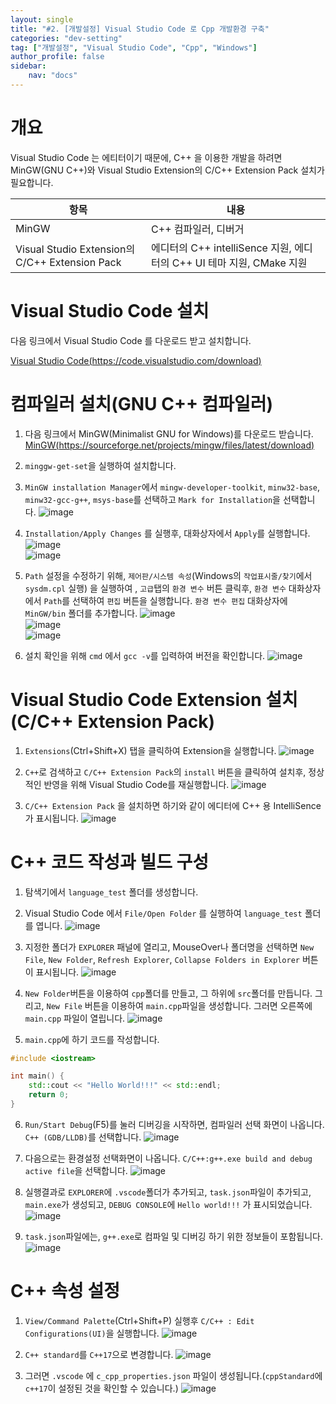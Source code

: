 ```yaml
---
layout: single
title: "#2. [개발설정] Visual Studio Code 로 Cpp 개발환경 구축"
categories: "dev-setting"
tag: ["개발설정", "Visual Studio Code", "Cpp", "Windows"]
author_profile: false
sidebar: 
    nav: "docs"
---
```


# 개요
Visual Studio Code 는 에티터이기 때문에, C++ 을 이용한 개발을 하려면 MinGW(GNU C++)와 Visual Studio Extension의 C/C++ Extension Pack 설치가 필요합니다.

|항목|내용|
|--|--|
|MinGW|C++ 컴파일러, 디버거|
|Visual Studio Extension의 C/C++ Extension Pack|에디터의 C++ intelliSence 지원, 에디터의 C++ UI 테마 지원, CMake 지원|

# Visual Studio Code 설치
다음 링크에서 Visual Studio Code 를 다운로드 받고 설치합니다.

[Visual Studio Code(https://code.visualstudio.com/download)](https://code.visualstudio.com/download)

# 컴파일러 설치(GNU C++ 컴파일러)

1. 다음 링크에서 MinGW(Minimalist GNU for Windows)를 다운로드 받습니다.
[MinGW(https://sourceforge.net/projects/mingw/files/latest/download)](https://sourceforge.net/projects/mingw/files/latest/download)

2. `minggw-get-set`을 실행하여 설치합니다.
3. `MinGW installation Manager`에서 `mingw-developer-toolkit`, `minw32-base`, `minw32-gcc-g++`, `msys-base`를 선택하고 `Mark for Installation`을 선택합니다.
![image](https://github.com/tango1202/tango1202.github.io/assets/133472501/62e87041-cda9-4796-9969-6135742f3c4d)

4. `Installation/Apply Changes` 를 실행후, 대화상자에서 `Apply`를 실행합니다.
![image](https://github.com/tango1202/tango1202.github.io/assets/133472501/caad6646-53f5-4359-be66-5fd6cbed4454)<br/>
![image](https://github.com/tango1202/tango1202.github.io/assets/133472501/361fc1b8-4f72-487c-b2b0-8248b556a574)

5. `Path` 설정을 수정하기 위해, `제어판/시스템 속성`(Windows의 `작업표시줄/찾기`에서 `sysdm.cpl` 실행) 을 실행하여 , `고급`탭의 `환경 변수` 버튼 클릭후, `환경 변수` 대화상자에서 `Path`를 선택하여 `편집` 버튼을 실행합니다. `환경 변수 편집` 대화상자에 `MinGW/bin` 폴더를 추가합니다.
![image](https://github.com/tango1202/tango1202.github.io/assets/133472501/8f9c464d-1aec-479c-b58c-81b298764fe0)<br/>
![image](https://github.com/tango1202/tango1202.github.io/assets/133472501/89385f08-04f2-4a21-9086-08a52d3cd5ad)<br/>
![image](https://github.com/tango1202/tango1202.github.io/assets/133472501/e71b182c-3eaf-4cdf-a670-ecbafef3d64f)

6. 설치 확인을 위해 `cmd` 에서 `gcc -v`를 입력하여 버전을 확인합니다.
![image](https://github.com/tango1202/tango1202.github.io/assets/133472501/a5dfb388-5d81-4219-af88-87d6e467ad5d)

# Visual Studio Code Extension 설치(C/C++ Extension Pack)

1. `Extensions`(Ctrl+Shift+X) 탭을 클릭하여 Extension을 실행합니다. 
![image](https://github.com/tango1202/tango1202.github.io/assets/133472501/b8516461-6468-401d-95eb-b70d5c251c80)

2. `C++`로 검색하고 `C/C++ Extension Pack`의 `install` 버튼을 클릭하여 설치후, 정상적인 반영을 위해 Visual Studio Code를 재실행합니다.
![image](https://github.com/tango1202/tango1202.github.io/assets/133472501/19a9a392-405e-4d93-b305-831f9d3269fc)

3. `C/C++ Extension Pack` 을 설치하면 하기와 같이 에디터에 C++ 용 IntelliSence 가 표시됩니다.
![image](https://github.com/tango1202/tango1202.github.io/assets/133472501/3e55881f-69c0-4ed3-9fd6-0e699d6fbd56)

# C++ 코드 작성과 빌드 구성

1. 탐색기에서 `language_test` 폴더를 생성합니다.
2. Visual Studio Code 에서 `File/Open Folder` 를 실행하여 `language_test` 폴더를 엽니다.
![image](https://github.com/tango1202/tango1202.github.io/assets/133472501/c86250d0-95ec-436f-90f6-bf0a620b711c)

3. 지정한 폴더가 `EXPLORER` 패널에 열리고, MouseOver나 폴더명을 선택하면 `New File`, `New Folder`, `Refresh Explorer`,  `Collapse Folders in Explorer` 버튼이 표시됩니다.
![image](https://github.com/tango1202/tango1202.github.io/assets/133472501/fc48b1a3-b3a8-431b-b7c0-f198af367c36)

4. `New Folder`버튼을 이용하여 `cpp`폴더를 만들고, 그 하위에 `src`폴더를 만듭니다. 그리고, `New File` 버튼을 이용하여 `main.cpp`파일을 생성합니다. 그러면 오른쪽에 `main.cpp` 파일이 열립니다.
![image](https://github.com/tango1202/tango1202.github.io/assets/133472501/a06cbe3f-9635-4465-ad84-f6245984957a)

5. `main.cpp`에 하기 코드를 작성합니다.<br/>
```cpp
#include <iostream>

int main() {
    std::cout << "Hello World!!!" << std::endl;
    return 0;
}
```

6. `Run/Start Debug`(F5)를 눌러 디버깅을 시작하면, 컴파일러 선택 화면이 나옵니다. `C++ (GDB/LLDB)`를 선택합니다.
![image](https://github.com/tango1202/tango1202.github.io/assets/133472501/4d310420-ead2-4082-8ac7-292dca9b7867)

7. 다음으로는 환경설정 선택화면이 나옵니다. `C/C++:g++.exe build and debug active file`을 선택합니다.
![image](https://github.com/tango1202/tango1202.github.io/assets/133472501/e03ccb4e-12b5-4c38-ae13-902212e06839)

8. 실행결과로 `EXPLORER`에 `.vscode`폴더가 추가되고, `task.json`파일이 추가되고, `main.exe`가 생성되고, `DEBUG CONSOLE`에 `Hello world!!!` 가 표시되었습니다.
![image](https://github.com/tango1202/tango1202.github.io/assets/133472501/2bae95da-8e7d-444a-bf49-ac96060642ef)

9. `task.json`파일에는, `g++.exe`로 컴파일 및 디버깅 하기 위한 정보들이 포함됩니다.
![image](https://github.com/tango1202/tango1202.github.io/assets/133472501/b2223b79-5f90-41dd-bd90-c82916c6e24d)

# C++ 속성 설정

1. `View/Command Palette`(Ctrl+Shift+P) 실행후  `C/C++ : Edit Configurations(UI)`을 실행합니다. 
![image](https://github.com/tango1202/tango1202.github.io/assets/133472501/6a371f72-d098-4bc3-9eec-dc256fae803a)

2. `C++ standard`를 `C++17`으로 변경합니다.
![image](https://github.com/tango1202/tango1202.github.io/assets/133472501/40903eb2-6d47-4005-971c-2dbf1588e1a1)

3. 그러면 `.vscode` 에 `c_cpp_properties.json` 파일이 생성됩니다.(`cppStandard`에 `c++17`이 설정된 것을 확인할 수 있습니다.)
![image](https://github.com/tango1202/tango1202.github.io/assets/133472501/6be7a126-faee-4334-99de-3bf57670931b)








